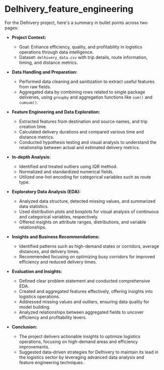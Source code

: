 # Delhivery_feature_engineering
For the Delhivery project, here's a summary in bullet points across two pages:

- **Project Context:**
  - Goal: Enhance efficiency, quality, and profitability in logistics operations through data intelligence.
  - Dataset: `delhivery_data.csv` with trip details, route information, timing, and distance metrics.

- **Data Handling and Preparation:**
  - Performed data cleaning and sanitization to extract useful features from raw fields.
  - Aggregated data by combining rows related to single package deliveries, using `groupby` and aggregation functions like `sum()` and `cumsum()`.

- **Feature Engineering and Data Exploration:**
  - Extracted features from destination and source names, and trip creation time.
  - Calculated delivery durations and compared various time and distance metrics.
  - Conducted hypothesis testing and visual analysis to understand the relationship between actual and estimated delivery metrics.

- **In-depth Analysis:**
  - Identified and treated outliers using IQR method.
  - Normalized and standardized numerical fields.
  - Utilized one-hot encoding for categorical variables such as route type.

- **Exploratory Data Analysis (EDA):**
  - Analyzed data structure, detected missing values, and summarized data statistics.
  - Used distribution plots and boxplots for visual analysis of continuous and categorical variables, respectively.
  - Offered insights on attribute ranges, distributions, and variable relationships.

- **Insights and Business Recommendations:**
  - Identified patterns such as high-demand states or corridors, average distances, and delivery times.
  - Recommended focusing on optimizing busy corridors for improved efficiency and reduced delivery times.

- **Evaluation and Insights:**
  - Defined clear problem statement and conducted comprehensive EDA.
  - Created and aggregated features effectively, offering insights into logistics operations.
  - Addressed missing values and outliers, ensuring data quality for model building.
  - Analyzed relationships between aggregated fields to uncover efficiency and profitability levers.

- **Conclusion:**
  - The project delivers actionable insights to optimize logistics operations, focusing on high-demand areas and efficiency improvements.
  - Suggested data-driven strategies for Delhivery to maintain its lead in the logistics sector by leveraging advanced data analysis and feature engineering techniques.
